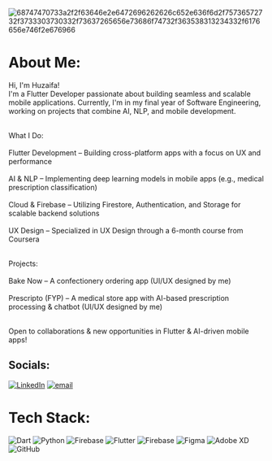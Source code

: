 ![68747470733a2f2f63646e2e6472696262626c652e636f6d2f75736572732f3733303730332f73637265656e73686f74732f363538313234332f6176656e746f2e676966](https://github.com/user-attachments/assets/d909a0c1-1c4c-403f-b307-cda41dcf1c3c)
# About Me:  

Hi, I'm Huzaifa!<br>I'm a Flutter Developer passionate about building seamless and scalable mobile applications. Currently, I'm in my final year of Software Engineering, working on projects that combine AI, NLP, and mobile development.<br><br>  

What I Do:<br>  
Flutter Development – Building cross-platform apps with a focus on UX and performance<br>  
AI & NLP – Implementing deep learning models in mobile apps (e.g., medical prescription classification)<br>  
Cloud & Firebase – Utilizing Firestore, Authentication, and Storage for scalable backend solutions<br>  
UX Design – Specialized in UX Design through a 6-month course from Coursera<br><br>  

Projects:<br>  
Bake Now – A confectionery ordering app (UI/UX designed by me)<br>  
Prescripto (FYP) – A medical store app with AI-based prescription processing & chatbot (UI/UX designed by me)<br><br>  

Open to collaborations & new opportunities in Flutter & AI-driven mobile apps!  




## Socials:
[![LinkedIn](https://img.shields.io/badge/LinkedIn-%230077B5.svg?logo=linkedin&logoColor=white)](https://www.linkedin.com/in/muhammad-huzaifa-9005aa23b/) [![email](https://img.shields.io/badge/Email-D14836?logo=gmail&logoColor=white)](mailto:muhammadhuzaifa5200@gmail.com) 

# Tech Stack:
![Dart](https://img.shields.io/badge/dart-%230175C2.svg?style=for-the-badge&logo=dart&logoColor=white) ![Python](https://img.shields.io/badge/python-3670A0?style=for-the-badge&logo=python&logoColor=ffdd54) ![Firebase](https://img.shields.io/badge/firebase-%23039BE5.svg?style=for-the-badge&logo=firebase) ![Flutter](https://img.shields.io/badge/Flutter-%2302569B.svg?style=for-the-badge&logo=Flutter&logoColor=white) ![Firebase](https://img.shields.io/badge/firebase-a08021?style=for-the-badge&logo=firebase&logoColor=ffcd34) ![Figma](https://img.shields.io/badge/figma-%23F24E1E.svg?style=for-the-badge&logo=figma&logoColor=white) ![Adobe XD](https://img.shields.io/badge/Adobe%20XD-470137?style=for-the-badge&logo=Adobe%20XD&logoColor=#FF61F6) ![GitHub](https://img.shields.io/badge/github-%23121011.svg?style=for-the-badge&logo=github&logoColor=white)
